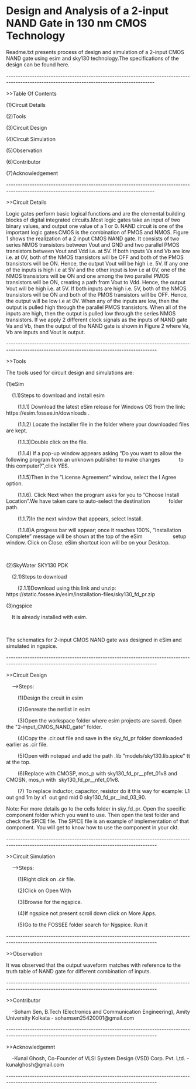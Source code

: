 # Design and Analysis of a 2-input NAND Gate in 130 nm CMOS Technology
<p>Readme.txt presents process of design and simulation of a 2-input CMOS NAND gate using esim and sky130 technology.The specifications of the design can be found here.</p>
<p>---------------------------------------------------------------------------------------------------------------------------------------------</p>
<p>&gt;&gt;Table Of Contents</p>
<p>(1)Circuit Details</p>
<p>(2)Tools</p>
<p>(3)Circuit Design</p>
<p>(4)Circuit Simulation</p>
<p>(5)Observation</p>
<p>(6)Contributor</p>
<p>(7)Acknowledgement</p>
<p>---------------------------------------------------------------------------------------------------------------------------------------------</p>
<p>&gt;&gt;Circuit Details</p>
<p>Logic gates perform basic logical functions and are the elemental building blocks of digital integrated circuits.Most logic gates take an input of two binary values, and output one value of a 1 or 0. NAND circuit is one of the important logic gates.CMOS is the combination of PMOS and NMOS. Figure 1 shows the realization of a 2 input CMOS NAND gate. It consists of two series NMOS transistors between Vout and GND and two parallel PMOS transistors between Vout and Vdd i.e. at 5V. If both inputs Va and Vb are low i.e. at 0V, both of the NMOS transistors will be OFF and both of the PMOS transistors will be ON. Hence, the output Vout will be high i.e. 5V. If any one of the inputs is high i.e at 5V and the other input is low i.e at 0V, one of the NMOS transistors will be ON and one among the two parallel PMOS transistors will be ON, creating a path from Vout to Vdd. Hence, the output Vout will be high i.e. at 5V. If both inputs are high i.e. 5V, both of the NMOS transistors will be ON and both of the PMOS transistors will be OFF. Hence, the output will be low i.e at 0V. When any of the inputs are low, then the output is pulled high through the parallel PMOS transistors. When all of the inputs are high, then the output is pulled low through the series NMOS transistors. If we apply 2 different clock signals as the inputs of NAND gate Va and Vb, then the output of the NAND gate is shown in Figure 2 where Va, Vb are inputs and Vout is output.&nbsp;</p>
<p>----------------------------------------------------------------------------------------------------------------------------------------------</p>
<p>&gt;&gt;Tools</p>
<p>The tools used for circuit design and simulations are:</p>
<p>(1)eSim</p>
<p><span style="white-space:pre;">&nbsp; &nbsp;&nbsp;</span>(1.1)Steps to download and install esim</p>
<p><span style="white-space:pre;">&nbsp; &nbsp; &nbsp; &nbsp;&nbsp;</span>(1.1.1) Download the latest eSim release for Windows OS from the link: https://esim.fossee.in/downloads .</p>
<p><span style="white-space:pre;">&nbsp; &nbsp; &nbsp; &nbsp;&nbsp;</span>(1.1.2) Locate the installer file in the folder where your downloaded files are kept.</p>
<p><span style="white-space:pre;">&nbsp; &nbsp; &nbsp; &nbsp;&nbsp;</span>(1.1.3)Double click on the file.</p>
<p><span style="white-space:pre;">&nbsp; &nbsp; &nbsp; &nbsp;&nbsp;</span>(1.1.4) If a pop-up window appears asking &rdquo;Do you want to allow the following program from an unknown publisher to make changes <span style="white-space:pre;">&nbsp; &nbsp; &nbsp; &nbsp; &nbsp; &nbsp;&nbsp;</span>to this computer?&rdquo;,click YES.</p>
<p><span style="white-space:pre;">&nbsp; &nbsp; &nbsp; &nbsp;&nbsp;</span>(1.1.5)Then in the &rdquo;License Agreement&rdquo; window, select the I Agree option.</p>
<p><span style="white-space:pre;">&nbsp; &nbsp; &nbsp; &nbsp;&nbsp;</span>(1.1.6). Click Next when the program asks for you to &rdquo;Choose Install Location&rdquo;.We have taken care to auto-select the destination <span style="white-space:pre;">&nbsp; &nbsp; &nbsp; &nbsp; &nbsp; &nbsp;&nbsp;</span>folder path.</p>
<p><span style="white-space:pre;">&nbsp; &nbsp; &nbsp; &nbsp;&nbsp;</span>(1.1.7)In the next window that appears, select Install.</p>
<p><span style="white-space:pre;">&nbsp; &nbsp; &nbsp; &nbsp;&nbsp;</span>(1.1.8)A progress bar will appear; once it reaches 100%, &rdquo;Installation Complete&rdquo; message will be shown at the top of the eSim <span style="white-space:pre;">&nbsp; &nbsp; &nbsp; &nbsp; &nbsp; &nbsp; &nbsp; &nbsp; &nbsp; &nbsp;&nbsp;</span>setup window. Click on Close. eSim shortcut icon will be on your Desktop.</p>
<p><br></p>
<p>(2)SkyWater SKY130 PDK</p>
<p><span style="white-space:pre;">&nbsp; &nbsp;&nbsp;</span>(2.1)Steps to download</p>
<p><span style="white-space:pre;">&nbsp; &nbsp; &nbsp; &nbsp;&nbsp;</span>(2.1.1)Download using this link and unzip: https://static.fossee.in/esim/installation-files/sky130_fd_pr.zip</p>
<p>(3)ngspice</p>
<p><span style="white-space:pre;">&nbsp; &nbsp;&nbsp;</span>It is already installed with esim.</p>
<p><span style="white-space:pre;">&nbsp; &nbsp;&nbsp;</span></p>
<p>The schematics for 2-input CMOS NAND gate was designed in eSim and simulated in ngspice.</p>
<p>----------------------------------------------------------------------------------------------------------------------------------------------</p>
<p>&gt;&gt;Circuit Design</p>
<p><span style="white-space:pre;">&nbsp; &nbsp;&nbsp;</span>--&gt;Steps:</p>
<p><span style="white-space:pre;">&nbsp; &nbsp; &nbsp; &nbsp;&nbsp;</span>(1)Design the crcuit in esim</p>
<p><span style="white-space:pre;">&nbsp; &nbsp; &nbsp; &nbsp;&nbsp;</span>(2)Genreate the netlist in esim&nbsp;</p>
<p><span style="white-space:pre;">&nbsp; &nbsp; &nbsp; &nbsp;&nbsp;</span>(3)Open the workspace folder where esim projects are saved. Open the &quot;2-input_CMOS_NAND_gate&quot; folder.</p>
<p><span style="white-space:pre;">&nbsp; &nbsp; &nbsp; &nbsp;&nbsp;</span>(4)Copy the .cir.out file and save in the sky_fd_pr folder downloaded earlier as .cir file.</p>
<p><span style="white-space:pre;">&nbsp; &nbsp; &nbsp; &nbsp;&nbsp;</span>(5)Open with notepad and add the path .lib &quot;models/sky130.lib.spice&quot; tt at the top.</p>
<p><span style="white-space:pre;">&nbsp; &nbsp; &nbsp; &nbsp;&nbsp;</span>(6)Replace with CMOSP, mos_p with sky130_fd_pr__pfet_01v8 and CMOSN, mos_n with &nbsp;sky130_fd_pr__nfet_01v8.</p>
<p><span style="white-space:pre;">&nbsp; &nbsp; &nbsp; &nbsp;&nbsp;</span>(7) To replace inductor, capacitor, resistor do it this way for example: L1 out gnd 1m by x1 &nbsp;out gnd mid 0 sky130_fd_pr__ind_03_90.</p>
<p>Note: For more details go to the cells folder in sky_fd_pr. Open the specific component folder which you want to use. Then open the test folder and check the SPICE file. The SPICE file is an example of implementation of that component. You will get to know how to use the component in your ckt.</p>
<p>----------------------------------------------------------------------------------------------------------------------------------------------</p>
<p>&gt;&gt;Circuit Simulation</p>
<p><span style="white-space:pre;">&nbsp; &nbsp;&nbsp;</span>--&gt;Steps:</p>
<p><span style="white-space:pre;">&nbsp; &nbsp; &nbsp; &nbsp;&nbsp;</span>(1)Right click on .cir file.</p>
<p><span style="white-space:pre;">&nbsp; &nbsp; &nbsp; &nbsp;&nbsp;</span>(2)Click on Open With</p>
<p><span style="white-space:pre;">&nbsp; &nbsp; &nbsp; &nbsp;&nbsp;</span>(3)Browse for the ngspice.</p>
<p><span style="white-space:pre;">&nbsp; &nbsp; &nbsp; &nbsp;&nbsp;</span>(4)If ngspice not present scroll down click on More Apps.</p>
<p><span style="white-space:pre;">&nbsp; &nbsp; &nbsp; &nbsp;&nbsp;</span>(5)Go to the FOSSEE folder search for Ngspice. Run it</p>
<p>----------------------------------------------------------------------------------------------------------------------------------------------</p>
<p>&gt;&gt;Observation</p>
<p>It was observed that the output waveform matches with reference to the truth table of NAND gate for different combination of inputs.</p>
<p>----------------------------------------------------------------------------------------------------------------------------------------------</p>
<p>&gt;&gt;Contributor</p>
<p><span style="white-space:pre;">&nbsp; &nbsp;&nbsp;</span>-Soham Sen, B.Tech (Electronics and Communication Engineering), Amity University Kolkata - sohamsen25420001@gmail.com</p>
<p>----------------------------------------------------------------------------------------------------------------------------------------------</p>
<p>&gt;&gt;Acknowledgemnt</p>
<p><span style="white-space:pre;">&nbsp; &nbsp;&nbsp;</span>-Kunal Ghosh, Co-Founder of VLSI System Design (VSD) Corp. Pvt. Ltd. - kunalghosh@gmail.com</p>
<p>----------------------------------------------------------------------------------------------------------------------------------------------</p>
<p><br></p>
